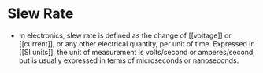 # Slew Rate

- In electronics, slew rate is defined as the change of [[voltage]] or
  [[current]], or any other electrical quantity, per unit of time. Expressed
  in [[SI units]], the unit of measurement is volts/second or amperes/second,
  but is usually expressed in terms of microseconds or nanoseconds.
